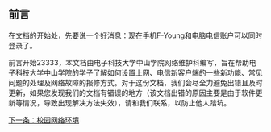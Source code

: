 ## 前言

在文档的开始处，先要说一个好消息：现在手机F-Young和电脑电信账户可以同时登录了。

前言开始23333，本文档由电子科技大学中山学院网络维护科编写，旨在帮助电子科技大学中山学院的学子了解如何设置上网、电信新客户端的一些新功能、常见问题的处理及网络故障的报修方式。对于这份文档，我们会尽全力避免出错且及时更新，如果您发现我们的文档有错误的地方（该文档出错的原因主要是由于软件更新等情况，导致出现解决方法失效），请和我们联系，以防止他人踏坑。

[下一条：校园网络环境](/guide/netenv)